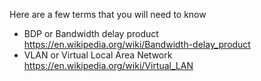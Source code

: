 Here are a few terms that you will need to know
- BDP or Bandwidth delay product https://en.wikipedia.org/wiki/Bandwidth-delay_product
- VLAN or Virtual Local Area Network https://en.wikipedia.org/wiki/Virtual_LAN
